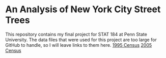 # An Analysis of New York City Street Trees
This repository contains my final project for STAT 184 at Penn State University.  The data files that were used for this project are too large for GitHub to handle, so I will leave links to them here.
[1995 Census](https://data.cityofnewyork.us/Environment/1995-Street-Tree-Census/kyad-zm4j)
[2005 Census](https://data.cityofnewyork.us/Environment/2005-Street-Tree-Census/29bw-z7pj)
